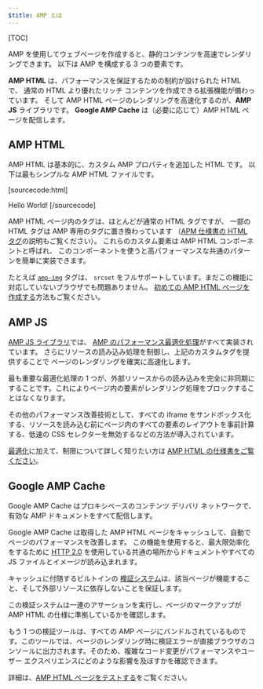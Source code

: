```yaml
---
$title: AMP とは
---
```

[TOC]

<amp-youtube
    data-videoid="lBTCB7yLs8Y"
    layout="responsive"
    width="480" height="270">
</amp-youtube>

AMP を使用してウェブページを作成すると、静的コンテンツを高速でレンダリングできます。
以下は AMP を構成する 3 つの要素です。

**AMP HTML** は、パフォーマンスを保証するための制約が設けられた HTML で、
通常の HTML より優れたリッチ コンテンツを作成できる拡張機能が備わっています。
そして AMP HTML ページのレンダリングを高速化するのが、**AMP JS** ライブラリです。
**Google AMP Cache** は（必要に応じて）AMP HTML ページを配信します。

## AMP HTML

AMP HTML は基本的に、カスタム AMP プロパティを追加した HTML です。
以下は最もシンプルな AMP HTML ファイルです。

[sourcecode:html]
<!doctype html>
<html ⚡>
 <head>
   <meta charset="utf-8">
   <link rel="canonical" href="hello-world.html">
   <meta name="viewport" content="width=device-width,minimum-scale=1,initial-scale=1">
   <style amp-boilerplate>body{-webkit-animation:-amp-start 8s steps(1,end) 0s 1 normal both;-moz-animation:-amp-start 8s steps(1,end) 0s 1 normal both;-ms-animation:-amp-start 8s steps(1,end) 0s 1 normal both;animation:-amp-start 8s steps(1,end) 0s 1 normal both}@-webkit-keyframes -amp-start{from{visibility:hidden}to{visibility:visible}}@-moz-keyframes -amp-start{from{visibility:hidden}to{visibility:visible}}@-ms-keyframes -amp-start{from{visibility:hidden}to{visibility:visible}}@-o-keyframes -amp-start{from{visibility:hidden}to{visibility:visible}}@keyframes -amp-start{from{visibility:hidden}to{visibility:visible}}</style><noscript><style amp-boilerplate>body{-webkit-animation:none;-moz-animation:none;-ms-animation:none;animation:none}</style></noscript>
   <script async src="https://cdn.ampproject.org/v0.js"></script>
 </head>
 <body>Hello World!</body>
</html>
[/sourcecode]

AMP HTML ページ内のタグは、ほとんどが通常の HTML タグですが、
一部の HTML タグは AMP 専用のタグに置き換わっています
（[APM 仕様書の HTML タグ](https://github.com/ampproject/amphtml/blob/master/spec/amp-html-format.md)の説明もご覧ください）。
これらのカスタム要素は AMP HTML コンポーネントと呼ばれ、
このコンポーネントを使うと高パフォーマンスな共通のパターンを簡単に実装できます。

たとえば [`amp-img`](/docs/reference/amp-img.html) タグは、
`srcset` をフルサポートしています。まだこの機能に対応していないブラウザでも問題ありません。
[初めての AMP HTML ページを作成する](/docs/get_started/create.html)方法もご覧ください。

## AMP JS

[AMP JS ライブラリ](https://github.com/ampproject/amphtml/tree/master/src)では、
[AMP のパフォーマンス最適化処理](/docs/get_started/technical_overview.html)がすべて実装されています。
さらにリソースの読み込み処理を制御し、上記のカスタムタグを提供することで
ページのレンダリングを確実に高速化します。

最も重要な最適化処理の 1 つが、外部リソースからの読み込みを完全に非同期にすることです。これによりページ内の要素がレンダリング処理をブロックすることはなくなります。

その他のパフォーマンス改善技術として、すべての iframe をサンドボックス化する、リソースを読み込む前にページ内のすべての要素のレイアウトを事前計算する、低速の CSS セレクターを無効するなどの方法が導入されています。

[最適化](/docs/get_started/technical_overview.html)に加えて、制限について詳しく知りたい方は [AMP HTML の仕様書をご覧ください](https://github.com/ampproject/amphtml/blob/master/spec/amp-html-format.md)。

## Google AMP Cache

Google AMP Cache はプロキシベースのコンテンツ デリバリ ネットワークで、有効な AMP ドキュメントをすべて配信します。

Google AMP Cache は取得した AMP HTML ページをキャッシュして、自動でページのパフォーマンスを改善します。
この機能を使用すると、最大限効率化をするために [HTTP 2.0](https://http2.github.io/) を使用している共通の場所からドキュメントやすべての JS ファイルとイメージが読み込まれます。



キャッシュに付随するビルトインの [検証システム](https://github.com/ampproject/amphtml/tree/master/validator)は、該当ページが機能すること、そして外部リソースに依存しないことを保証します。



この検証システムは一連のアサーションを実行し、ページのマークアップが AMP HTML の仕様に準拠しているかを確認します。


もう 1 つの検証ツールは、すべての AMP ページにバンドルされているものです。このツールでは、ページのレンダリング時に検証エラーが直接ブラウザのコンソールに出力されます。そのため、複雑なコード変更がパフォーマンスやユーザー エクスペリエンスにどのような影響を及ぼすかを確認できます。



詳細は、[AMP HTML ページをテストする](/docs/guides/validate.html)をご覧ください。